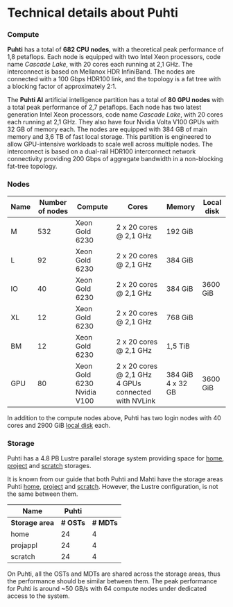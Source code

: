 # Technical details about Puhti

### Compute

**Puhti** has a total of **682 CPU nodes**, with a theoretical peak
performance of 1,8 petaflops. Each node is equipped with two Intel
Xeon processors, code name _Cascade Lake_, with 20 cores each running
at 2,1 GHz. The interconnect is based on Mellanox HDR InfiniBand. The
nodes are connected with a 100 Gbps HDR100 link, and the topology is a
fat tree with a blocking factor of approximately 2:1.

The **Puhti AI** artificial intelligence partition has a total of **80 GPU
nodes** with a total peak performance of 2,7 petaflops. Each node has
two latest generation Intel Xeon processors, code name _Cascade Lake_,
with 20 cores each running at 2,1 GHz. They also have four Nvidia
Volta V100 GPUs with 32 GB of memory each. The nodes are equipped with
384 GB of main memory and 3,6 TB of fast local storage. This partition
is engineered to allow GPU-intensive workloads to scale well across
multiple nodes. The interconnect is based on a dual-rail HDR100
interconnect network connectivity providing 200 Gbps of aggregate
bandwidth in a non-blocking fat-tree topology.


### Nodes


| Name      |  Number of nodes |  Compute       | Cores                  | Memory  | Local disk |     
|-----------|------------------|----------------|------------------------|---------|------------|
| M         |  532             | Xeon Gold 6230 | 2 x 20 cores @ 2,1 GHz | 192 GiB |            |
| L         |  92              | Xeon Gold 6230 | 2 x 20 cores @ 2,1 GHz | 384 GiB |            |
| IO        |  40              | Xeon Gold 6230 | 2 x 20 cores @ 2,1 GHz | 384 GiB |  3600 GiB  |
| XL        |  12              | Xeon Gold 6230 | 2 x 20 cores @ 2,1 GHz | 768 GiB |            |
| BM        |  12              | Xeon Gold 6230 | 2 x 20 cores @ 2,1 GHz | 1,5 TiB |            |
| GPU       |  80              | Xeon Gold 6230<br>Nvidia V100  | 2 x 20 cores @ 2,1 GHz<br> 4 GPUs connected with NVLink | 384 GiB<br>4 x 32 GB |  3600 GiB  |

In addition to the compute nodes above, Puhti has two login nodes with 40 cores and 2900 GiB
[local disk](disk.md#login-nodes) each. 


### Storage

Puhti has a 4.8 PB Lustre parallel storage system providing space for [home](disk.md#home-directory), 
[project](disk.md#projappl-directory) and [scratch](disk.md#scratch-directory) storages. 

It is known from our guide that both Puhti and Mahti have the storage areas Puhti [home](./../disk.md#home-directory), [project](./../disk.md#projappl-directory) and [scratch](./../disk.md#scratch-directory). However, the Lustre configuration, is not the same between them. 

|  Name       | Puhti  |        |
|-------------|--------|--------|
|**Storage area** | **# OSTs** | **# MDTs** |
| home        |  24    |   4    |
| projappl    |  24    |   4    |
| scratch     |  24    |   4    | 

On Puhti, all the OSTs and MDTs are shared across the storage areas, thus the performance should be similar between them. The peak performance for Puhti is around ~50 GB/s with 64 compute nodes under dedicated access to the system.
